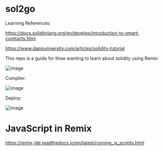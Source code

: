 # sol2go

Learning References:

https://docs.soliditylang.org/en/develop/introduction-to-smart-contracts.html

https://www.dappuniversity.com/articles/solidity-tutorial


This repo is a guide for thise wanting to learn about solidity using Remix:

![image](https://user-images.githubusercontent.com/29664888/168659738-31a25627-ff62-493b-aa45-06df215e0da0.png)

Compiler:

![image](https://user-images.githubusercontent.com/29664888/168659776-21ae5a69-f4ac-4d64-b615-a5f1eaaed8db.png)

Deploy:

![image](https://user-images.githubusercontent.com/29664888/168659894-c2e65b2b-2741-44b7-82d6-b4965b51a622.png)

# JavaScript in Remix

https://remix-ide.readthedocs.io/en/latest/running_js_scripts.html
